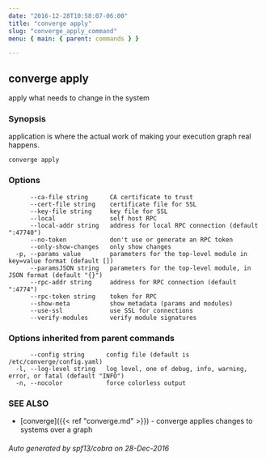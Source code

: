 ```yaml
---
date: "2016-12-28T10:58:07-06:00"
title: "converge apply"
slug: "converge_apply_command"
menu: { main: { parent: commands } }

---
```

## converge apply

apply what needs to change in the system

### Synopsis


application is where the actual work of making your execution graph
real happens.

```
converge apply
```

### Options

```
      --ca-file string      CA certificate to trust
      --cert-file string    certificate file for SSL
      --key-file string     key file for SSL
      --local               self host RPC
      --local-addr string   address for local RPC connection (default ":47740")
      --no-token            don't use or generate an RPC token
      --only-show-changes   only show changes
  -p, --params value        parameters for the top-level module in key=value format (default [])
      --paramsJSON string   parameters for the top-level module, in JSON format (default "{}")
      --rpc-addr string     address for RPC connection (default ":4774")
      --rpc-token string    token for RPC
      --show-meta           show metadata (params and modules)
      --use-ssl             use SSL for connections
      --verify-modules      verify module signatures
```

### Options inherited from parent commands

```
      --config string      config file (default is /etc/converge/config.yaml)
  -l, --log-level string   log level, one of debug, info, warning, error, or fatal (default "INFO")
  -n, --nocolor            force colorless output
```

### SEE ALSO
* [converge]({{< ref "converge.md" >}})	 - converge applies changes to systems over a graph

###### Auto generated by spf13/cobra on 28-Dec-2016
